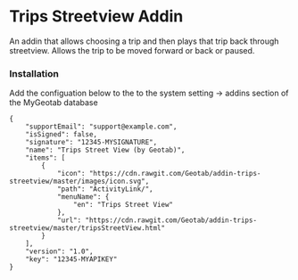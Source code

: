 # Trips Streetview Addin

An addin that allows choosing a trip and then plays that trip back through streetview. Allows the trip to be moved forward or back or paused. 

### Installation
Add the configuation below to the to the system setting -> addins section of the MyGeotab database
```
{
    "supportEmail": "support@example.com",
    "isSigned": false,
    "signature": "12345-MYSIGNATURE",
    "name": "Trips Street View (by Geotab)",
    "items": [
        {
            "icon": "https://cdn.rawgit.com/Geotab/addin-trips-streetview/master/images/icon.svg",
            "path": "ActivityLink/",
            "menuName": {
                "en": "Trips Street View"
            },
            "url": "https://cdn.rawgit.com/Geotab/addin-trips-streetview/master/tripsStreetView.html"
        }
    ],
    "version": "1.0",
    "key": "12345-MYAPIKEY"
}
```
